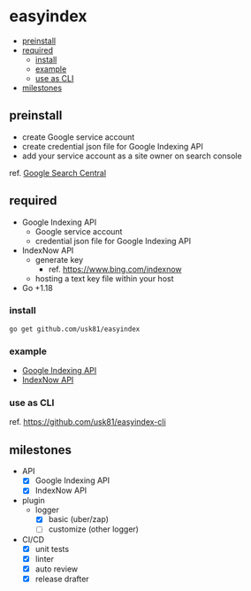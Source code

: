 # easyindex <!-- omit in toc -->

- [preinstall](#preinstall)
- [required](#required)
  - [install](#install)
  - [example](#example)
  - [use as CLI](#use-as-cli)
- [milestones](#milestones)

## preinstall

- create Google service account
- create credential json file for Google Indexing API
- add your service account as a site owner on search console

ref. [Google Search Central](https://developers.google.com/search/apis/indexing-api/v3/prereqs)

## required

- Google Indexing API
  - Google service account
  - credential json file for Google Indexing API
- IndexNow API
  - generate key
    - ref. https://www.bing.com/indexnow
  - hosting a text key file within your host
- Go +1.18

### install

```
go get github.com/usk81/easyindex
```
### example

- [Google Indexing API](google/README.md)
- [IndexNow API](indexnow/README.md)

### use as CLI

ref. https://github.com/usk81/easyindex-cli

## milestones

- API
  - [x] Google Indexing API
  - [x] IndexNow API
- plugin
  - logger
    - [x] basic (uber/zap)
    - [ ] customize (other logger)
- CI/CD
  - [x] unit tests
  - [x] linter
  - [x] auto review
  - [x] release drafter
